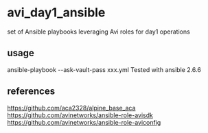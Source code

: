 # avi_day1_ansible
 set of Ansible playbooks leveraging Avi roles for day1 operations
## usage
ansible-playbook --ask-vault-pass xxx.yml
Tested with ansible 2.6.6
## references
https://github.com/aca2328/alpine_base_aca
https://github.com/avinetworks/ansible-role-avisdk
https://github.com/avinetworks/ansible-role-aviconfig
